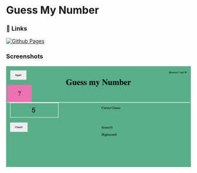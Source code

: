 # Guess My Number

### 🔗 Links
[![Github Pages](https://img.shields.io/badge/Github-Pages-green)](https://preetikaprakash.github.io/Guess-My-Number/)

### Screenshots
![Screenshot](https://github.com/PreetikaPrakash/Guess-My-Number/blob/8e473eeb82d24e053c4f97254f933dfecbe4620f/Guess%20My%20Number%20Screenshot.png)
